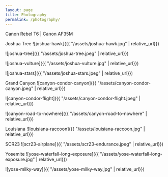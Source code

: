 ```yaml
---
layout: page
title: Photography
permalink: /photography/
---
```


Canon Rebel T6 | Canon AF35M


Joshua Tree
![joshua-hawk]({{ "/assets/joshua-hawk.jpg" | relative_url}})

![joshua-tree]({{ "/assets/joshua-tree.jpeg" | relative_url}})

![joshua-vulture]({{ "/assets/joshua-vulture.jpg" | relative_url}})

![joshua-stars]({{ "/assets/joshua-stars.jpeg" | relative_url}})

Grand Canyon
![canyon-condor-canyon]({{ "/assets/canyon-condor-canyon.jpeg" | relative_url}})

![canyon-condor-flight]({{ "/assets/canyon-condor-flight.jpeg" | relative_url}})

![canyon-road-to-nowhere]({{ "/assets/canyon-road-to-nowhere" | relative_url}})

Louisiana
![louisiana-raccoon]({{ "/assets/louisiana-raccoon.jpg" | relative_url}})

SCR23
![scr23-airplane]({{ "/assets/scr23-endurance.jpeg" | relative_url}})

Yosemite
![yose-waterfall-long-exposure]({{ "/assets/yose-waterfall-long-exposure.jpg" | relative_url}})

![yose-milky-way]({{ "/assets/yose-milky-way.jpg" | relative_url}})